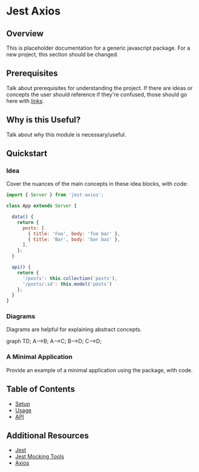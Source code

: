 # Jest Axios

## Overview

This is placeholder documentation for a generic javascript package. For a new project, this section should be changed.


## Prerequisites

Talk about prerequisites for understanding the project. If there are ideas or concepts the user should reference if they're confused, those should go here with [links](https://en.wikipedia.org/wiki/ECMAScript).


## Why is this Useful?

Talk about why this module is necessary/useful.

## Quickstart

### Idea

Cover the nuances of the main concepts in these idea blocks, with code:

```javascript
import { Server } from 'jest-axios';

class App extends Server {

  data() {
    return {
      posts: [
        { title: 'Foo', body: 'foo bar' },
        { title: 'Bar', body: 'bar baz' },
      ],
    };
  }

  api() {
    return {
      '/posts': this.collection('posts'),
      '/posts/:id': this.model('posts')
    };
  }
}
```

### Diagrams

Diagrams are helpful for explaining abstract concepts.

<mermaid>
graph TD;
    A-->B;
    A-->C;
    B-->D;
    C-->D;
</mermaid>

### A Minimal Application

Provide an example of a minimal application using the package, with code.


## Table of Contents

- [Setup](/guide/setup/configure.md)
- [Usage](/guide/usage/overview.md)
- [API](/api/)


## Additional Resources

- [Jest](https://jestjs.io/)
- [Jest Mocking Tools](https://jestjs.io/docs/en/mock-functions)
- [Axios](https://github.com/axios/axios)
